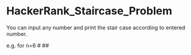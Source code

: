 # HackerRank_Staircase_Problem

You can input any number and print the stair case according to entered number.

e.g.
for n=6
     #
    ##
   ###
  ####
 #####
######
